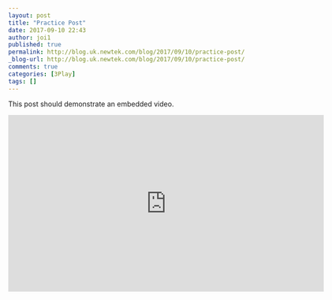 ```yaml
---
layout: post
title: "Practice Post"
date: 2017-09-10 22:43
author: joi1
published: true
permalink: http://blog.uk.newtek.com/blog/2017/09/10/practice-post/
_blog-url: http://blog.uk.newtek.com/blog/2017/09/10/practice-post/
comments: true
categories: [3Play]
tags: []
---
```

This post should demonstrate an embedded video.
<iframe src="https://player.vimeo.com/video/99771825" width="640" height="359" frameborder="0" allowfullscreen="allowfullscreen"></iframe>
